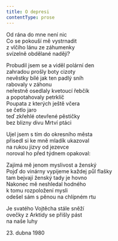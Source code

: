 ```yaml
---
title: O depresi
contentType: prose
---
```


<section>

Od rána do mne není nic  
Co se pokouší mě vystrnadit  
z vlčího lánu ze záhumenky  
svízelně obdělané nadějí?

Probudil jsem se a viděl polární den  
zahradou prošly boty cizoty  
nevěstky bílé jak ten padlý sníh  
rabovaly v záhonu  
neřestně osedlaly kvetoucí řebčík  
a popotahovaly petrklíč  
Poupata z kterých ještě včera  
se četlo jaro  
teď zkřehlé otevřené pěstičky  
bez blizny divu Mrtví ptáci

Ujel jsem s tím do okresního města  
přisedl si ke mně mladík ukazoval  
na rukou jizvy od jezevce  
noroval ho před týdnem opakoval:

Zajímá mě jenom myslivost a ženský  
Pojď do vinárny vypijeme každej půl flašky  
tam bejvají ženský tady je hovno  
Nakonec mě neshledal hodného  
k tomu rozpoložení mysli  
odešel sám s pěnou na chlípném rtu

Je svatého Vojtěcha stále sněží  
ovečky z Arktidy se přišly pást  
na naše luhy

23\. dubna 1980

</section>

